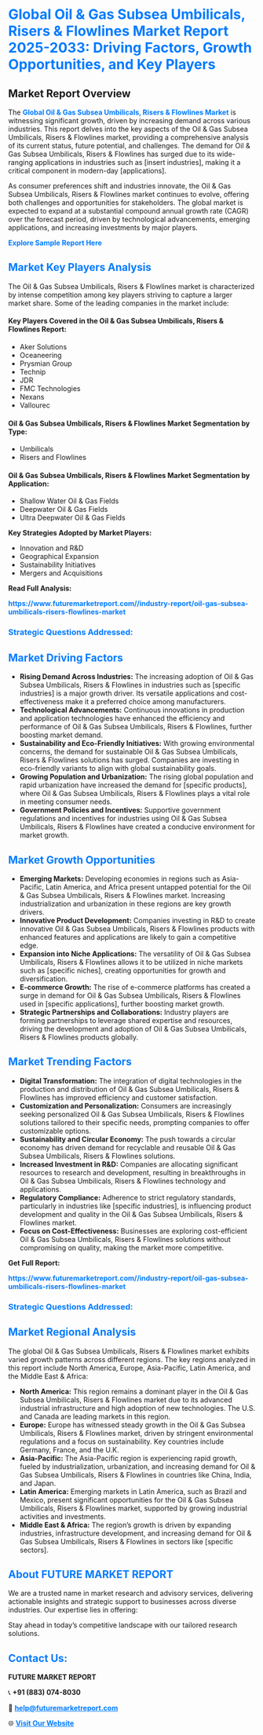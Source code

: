 <h1 style="color: #007BFF;">Global Oil & Gas Subsea Umbilicals, Risers & Flowlines Market Report 2025-2033: Driving Factors, Growth Opportunities, and Key Players</h1>

<section id="overview">
<h2>Market Report Overview</h2>
<p>The <a href="https://www.futuremarketreport.com//industry-report/oil-gas-subsea-umbilicals-risers-flowlines-market" style="color: #007BFF; text-decoration: none;"><strong>Global Oil & Gas Subsea Umbilicals, Risers & Flowlines Market</strong></a> is witnessing significant growth, driven by increasing demand across various industries. This report delves into the key aspects of the Oil & Gas Subsea Umbilicals, Risers & Flowlines market, providing a comprehensive analysis of its current status, future potential, and challenges. The demand for Oil & Gas Subsea Umbilicals, Risers & Flowlines has surged due to its wide-ranging applications in industries such as [insert industries], making it a critical component in modern-day [applications].</p>
<p>As consumer preferences shift and industries innovate, the Oil & Gas Subsea Umbilicals, Risers & Flowlines market continues to evolve, offering both challenges and opportunities for stakeholders. The global market is expected to expand at a substantial compound annual growth rate (CAGR) over the forecast period, driven by technological advancements, emerging applications, and increasing investments by major players.</p>
</section>

<section id="overview">
<p><a href="https://www.futuremarketreport.com//request-sample/reportId=82262" style="color: #007BFF; text-decoration: none;"><strong>Explore Sample Report Here</strong></a></p>
</section>

<section id="key-players">
<h2 style="color: #007BFF;">Market Key Players Analysis</h2>
<p>The Oil & Gas Subsea Umbilicals, Risers & Flowlines market is characterized by intense competition among key players striving to capture a larger market share. Some of the leading companies in the market include:</p>
<h4>Key Players Covered in the Oil & Gas Subsea Umbilicals, Risers & Flowlines Report:</h4>
<ul><li>Aker Solutions</li><li>Oceaneering</li><li>Prysmian Group</li><li>Technip</li><li>JDR</li><li>FMC Technologies</li><li>Nexans</li><li>Vallourec</li></ul>
<h4>Oil & Gas Subsea Umbilicals, Risers & Flowlines Market Segmentation by Type:</h4>
<ul><li>Umbilicals</li><li>Risers and Flowlines</li></ul>

<h4>Oil & Gas Subsea Umbilicals, Risers & Flowlines Market Segmentation by Application:</h4>
<ul><li>Shallow Water Oil &amp; Gas Fields</li><li>Deepwater Oil &amp; Gas Fields</li><li>Ultra Deepwater Oil &amp; Gas Fields</li></ul>
<p><strong>Key Strategies Adopted by Market Players:</strong></p>
<ul>
<li>Innovation and R&D</li>
<li>Geographical Expansion</li>
<li>Sustainability Initiatives</li>
<li>Mergers and Acquisitions</li>
</ul>
</section>

<section>
<p><strong>Read Full Analysis: </strong></p><a href="https://www.futuremarketreport.com//industry-report/oil-gas-subsea-umbilicals-risers-flowlines-market" style="color: #007BFF; text-decoration: none;"><strong>https://www.futuremarketreport.com//industry-report/oil-gas-subsea-umbilicals-risers-flowlines-market</strong></a>
<h3 style="color: #007BFF;">Strategic Questions Addressed:</h3>
</section>

<section id="driving-factors">
<h2 style="color: #007BFF;">Market Driving Factors</h2>
<ul>
<li><strong>Rising Demand Across Industries:</strong> The increasing adoption of Oil & Gas Subsea Umbilicals, Risers & Flowlines in industries such as [specific industries] is a major growth driver. Its versatile applications and cost-effectiveness make it a preferred choice among manufacturers.</li>
<li><strong>Technological Advancements:</strong> Continuous innovations in production and application technologies have enhanced the efficiency and performance of Oil & Gas Subsea Umbilicals, Risers & Flowlines, further boosting market demand.</li>
<li><strong>Sustainability and Eco-Friendly Initiatives:</strong> With growing environmental concerns, the demand for sustainable Oil & Gas Subsea Umbilicals, Risers & Flowlines solutions has surged. Companies are investing in eco-friendly variants to align with global sustainability goals.</li>
<li><strong>Growing Population and Urbanization:</strong> The rising global population and rapid urbanization have increased the demand for [specific products], where Oil & Gas Subsea Umbilicals, Risers & Flowlines plays a vital role in meeting consumer needs.</li>
<li><strong>Government Policies and Incentives:</strong> Supportive government regulations and incentives for industries using Oil & Gas Subsea Umbilicals, Risers & Flowlines have created a conducive environment for market growth.</li>
</ul>
</section>

<section id="growth-opportunities">
<h2 style="color: #007BFF;">Market Growth Opportunities</h2>
<ul>
<li><strong>Emerging Markets:</strong> Developing economies in regions such as Asia-Pacific, Latin America, and Africa present untapped potential for the Oil & Gas Subsea Umbilicals, Risers & Flowlines market. Increasing industrialization and urbanization in these regions are key growth drivers.</li>
<li><strong>Innovative Product Development:</strong> Companies investing in R&D to create innovative Oil & Gas Subsea Umbilicals, Risers & Flowlines products with enhanced features and applications are likely to gain a competitive edge.</li>
<li><strong>Expansion into Niche Applications:</strong> The versatility of Oil & Gas Subsea Umbilicals, Risers & Flowlines allows it to be utilized in niche markets such as [specific niches], creating opportunities for growth and diversification.</li>
<li><strong>E-commerce Growth:</strong> The rise of e-commerce platforms has created a surge in demand for Oil & Gas Subsea Umbilicals, Risers & Flowlines used in [specific applications], further boosting market growth.</li>
<li><strong>Strategic Partnerships and Collaborations:</strong> Industry players are forming partnerships to leverage shared expertise and resources, driving the development and adoption of Oil & Gas Subsea Umbilicals, Risers & Flowlines products globally.</li>
</ul>
</section>

<section id="trending-factors">
<h2 style="color: #007BFF;">Market Trending Factors</h2>
<ul>
<li><strong>Digital Transformation:</strong> The integration of digital technologies in the production and distribution of Oil & Gas Subsea Umbilicals, Risers & Flowlines has improved efficiency and customer satisfaction.</li>
<li><strong>Customization and Personalization:</strong> Consumers are increasingly seeking personalized Oil & Gas Subsea Umbilicals, Risers & Flowlines solutions tailored to their specific needs, prompting companies to offer customizable options.</li>
<li><strong>Sustainability and Circular Economy:</strong> The push towards a circular economy has driven demand for recyclable and reusable Oil & Gas Subsea Umbilicals, Risers & Flowlines solutions.</li>
<li><strong>Increased Investment in R&D:</strong> Companies are allocating significant resources to research and development, resulting in breakthroughs in Oil & Gas Subsea Umbilicals, Risers & Flowlines technology and applications.</li>
<li><strong>Regulatory Compliance:</strong> Adherence to strict regulatory standards, particularly in industries like [specific industries], is influencing product development and quality in the Oil & Gas Subsea Umbilicals, Risers & Flowlines market.</li>
<li><strong>Focus on Cost-Effectiveness:</strong> Businesses are exploring cost-efficient Oil & Gas Subsea Umbilicals, Risers & Flowlines solutions without compromising on quality, making the market more competitive.</li>
</ul>
</section>

<section>
<p><strong>Get Full Report: </strong></p><a href="https://www.futuremarketreport.com//industry-report/oil-gas-subsea-umbilicals-risers-flowlines-market" style="color: #007BFF; text-decoration: none;"><strong>https://www.futuremarketreport.com//industry-report/oil-gas-subsea-umbilicals-risers-flowlines-market</strong></a>
<h3 style="color: #007BFF;">Strategic Questions Addressed:</h3>
</section>


<section id="regional-analysis">
<h2 style="color: #007BFF;">Market Regional Analysis</h2>
<p>The global Oil & Gas Subsea Umbilicals, Risers & Flowlines market exhibits varied growth patterns across different regions. The key regions analyzed in this report include North America, Europe, Asia-Pacific, Latin America, and the Middle East & Africa:</p>
<ul>
<li><strong>North America:</strong> This region remains a dominant player in the Oil & Gas Subsea Umbilicals, Risers & Flowlines market due to its advanced industrial infrastructure and high adoption of new technologies. The U.S. and Canada are leading markets in this region.</li>
<li><strong>Europe:</strong> Europe has witnessed steady growth in the Oil & Gas Subsea Umbilicals, Risers & Flowlines market, driven by stringent environmental regulations and a focus on sustainability. Key countries include Germany, France, and the U.K.</li>
<li><strong>Asia-Pacific:</strong> The Asia-Pacific region is experiencing rapid growth, fueled by industrialization, urbanization, and increasing demand for Oil & Gas Subsea Umbilicals, Risers & Flowlines in countries like China, India, and Japan.</li>
<li><strong>Latin America:</strong> Emerging markets in Latin America, such as Brazil and Mexico, present significant opportunities for the Oil & Gas Subsea Umbilicals, Risers & Flowlines market, supported by growing industrial activities and investments.</li>
<li><strong>Middle East & Africa:</strong> The region’s growth is driven by expanding industries, infrastructure development, and increasing demand for Oil & Gas Subsea Umbilicals, Risers & Flowlines in sectors like [specific sectors].</li>
</ul>
</section>

<footer>
<h2 style="color: #007BFF;">About FUTURE MARKET REPORT</h2>
<p>We are a trusted name in market research and advisory services, delivering actionable insights and strategic support to businesses across diverse industries. Our expertise lies in offering:</p>

<p>Stay ahead in today’s competitive landscape with our tailored research solutions.</p>

<h2 style="color: #007BFF;">Contact Us:</h2>
<p><strong>FUTURE MARKET REPORT</strong></p>
<p>📞 <strong>+91 (883) 074-8030</strong></p>
<p>📧 <strong><a href="mailto:help@futuremarketreport.com" style="color: #007BFF;">help@futuremarketreport.com</a></strong></p>
<p>🌐 <strong><a href="https://www.futuremarketreport.com/" style="color: #007BFF;">Visit Our Website</a></strong></p>
</footer>